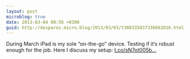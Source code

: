 ```yaml
---
layout: post
microblog: true
date: 2013-03-04 00:56 +0300
guid: http://desparoz.micro.blog/2013/03/03/t308335037336662016.html
---
```

During March iPad is my sole “on-the-go” device. Testing if it’s robust enough for the job. Here I discuss my setup: [t.co/sN7ot005b...](http://t.co/sN7ot005b5)
